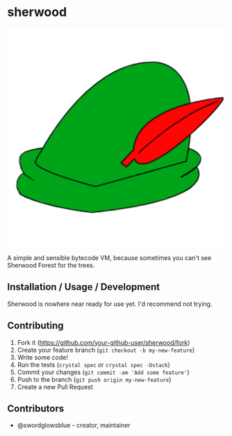 # sherwood

![](logo.png?raw=true)

A simple and sensible bytecode VM, because sometimes you can't see Sherwood Forest for the trees.

## Installation / Usage / Development

Sherwood is nowhere near ready for use yet. I'd recommend not trying.

## Contributing

1. Fork it (<https://github.com/your-github-user/sherwood/fork>)
2. Create your feature branch (`git checkout -b my-new-feature`)
3. Write some code!
4. Run the tests (`crystal spec` or `crystal spec -Dstack`)
5. Commit your changes (`git commit -am 'Add some feature'`)
6. Push to the branch (`git push origin my-new-feature`)
7. Create a new Pull Request

## Contributors

- @swordglowsblue - creator, maintainer
